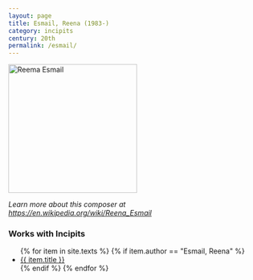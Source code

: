 ```yaml
---
layout: page
title: Esmail, Reena (1983-)
category: incipits
century: 20th
permalink: /esmail/
---
```


<a title="Reema Esmail" href="https://sandrfoundation.org/sites/default/files/images/winners/Reena%20Headshot%202017%20square.jpg"><img width="256" alt="Reema Esmail" src="https://sandrfoundation.org/sites/default/files/images/winners/Reena%20Headshot%202017%20square.jpg"></a>

*Learn more about this composer at <a href="https://en.wikipedia.org/wiki/Reena_Esmail" target="_blank">https://en.wikipedia.org/wiki/Reena_Esmail</a>*
<br/>

### Works with Incipits
<ul class="texts">
    {% for item in site.texts %}
      {% if item.author == "Esmail, Reena" %}
          <li class="text-title">
          <a href="{{ site.baseurl }}{{ item.url }}">
        {{ item.title }}
              </a>
    </li>
      {% endif %}
    {% endfor %}
</ul>
